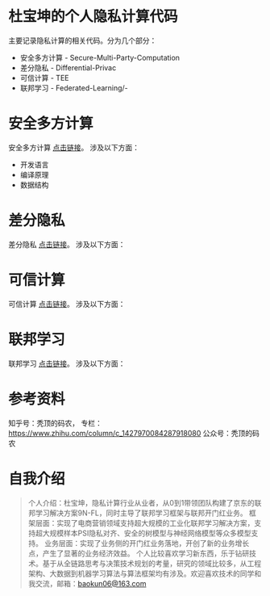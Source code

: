 # 杜宝坤的个人隐私计算代码
  主要记录隐私计算的相关代码。分为几个部分：
- 安全多方计算  - Secure-Multi-Party-Computation
- 差分隐私      - Differential-Privac
- 可信计算      - TEE
- 联邦学习      - Federated-Learning/- 

# 安全多方计算
安全多方计算 [点击链接](https://github.com/dubaokun/code/tree/master/basic)。
涉及以下方面：
- 开发语言
- 编译原理
- 数据结构

# 差分隐私
差分隐私 [点击链接](https://github.com/dubaokun/code/tree/master/engine)。
涉及以下方面：

# 可信计算
可信计算 [点击链接](https://github.com/dubaokun/code/tree/master/ml)。
涉及以下方面：

# 联邦学习
联邦学习 [点击链接](https://github.com/dubaokun/code/tree/master/privacy)。
涉及以下方面：


# 参考资料
知乎号：秃顶的码农， 专栏：https://www.zhihu.com/column/c_1427970084287918080
公众号：秃顶的码农


# 自我介绍
>个人介绍：杜宝坤，隐私计算行业从业者，从0到1带领团队构建了京东的联邦学习解决方案9N-FL，同时主导了联邦学习框架与联邦开门红业务。
>框架层面：实现了电商营销领域支持超大规模的工业化联邦学习解决方案，支持超大规模样本PSI隐私对齐、安全的树模型与神经网络模型等众多模型支持。
>业务层面：实现了业务侧的开门红业务落地，开创了新的业务增长点，产生了显著的业务经济效益。
>个人比较喜欢学习新东西，乐于钻研技术。基于从全链路思考与决策技术规划的考量，研究的领域比较多，从工程架构、大数据到机器学习算法与算法框架均有涉及。欢迎喜欢技术的同学和我交流，邮箱：baokun06@163.com
